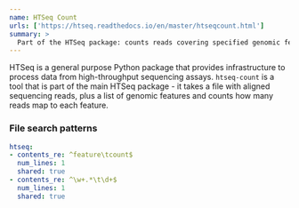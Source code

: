 ```yaml
---
name: HTSeq Count
urls: ['https://htseq.readthedocs.io/en/master/htseqcount.html']
summary: >
  Part of the HTSeq package: counts reads covering specified genomic features
---
```


HTSeq is a general purpose Python package that provides infrastructure to
process data from high-throughput sequencing assays. `htseq-count` is a tool
that is part of the main HTSeq package - it takes a file with aligned sequencing
reads, plus a list of genomic features and counts how many reads map to each feature.

### File search patterns

```yaml
htseq:
- contents_re: ^feature\tcount$
  num_lines: 1
  shared: true
- contents_re: ^\w+.*\t\d+$
  num_lines: 1
  shared: true
```